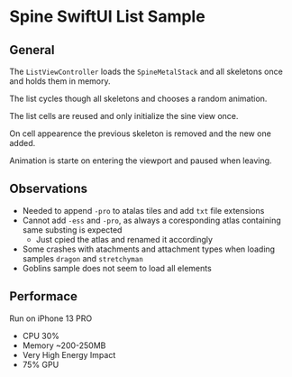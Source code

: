 # Spine SwiftUI List Sample

## General

The `ListViewController` loads the `SpineMetalStack` and all skeletons once and holds them in memory.

The list cycles though all skeletons and chooses a random animation.

The list cells are reused and only initialize the sine view once.

On cell appearence the previous skeleton is removed and the new one added.

Animation is starte on entering the viewport and paused when leaving.

## Observations

- Needed to append `-pro` to atalas tiles and add `txt` file extensions
- Cannot add `-ess` and `-pro`, as always a coresponding atlas containing same substing is expected
  - Just cpied the atlas and renamed it accordingly
- Some crashes with atachments and attachment types when loading samples `dragon` and `stretchyman`
- Goblins sample does not seem to load all elements

## Performace

Run on iPhone 13 PRO

- CPU 30%
- Memory ~200-250MB
- Very High Energy Impact
- 75% GPU
